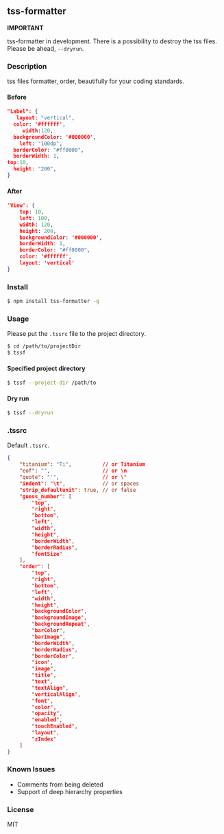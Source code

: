 ## tss-formatter

**IMPORTANT**

tss-formatter in development. There is a possibility to destroy the tss files. Please be ahead, ```--dryrun```.

### Description

tss files formatter, order, beautifully for your coding standards.

#### Before

```json
"Label": {
   layout: "vertical",
  color: '#ffffff',
	 width:120,
  backgroundColor: '#000000',
	left: "100dp",
  borderColor: "#ff0000",
  borderWidth: 1,
top:10,
  height: "200",
}
```

#### After

```json
'View': {
	top: 10,
	left: 100,
	width: 120,
	height: 200,
	backgroundColor: '#000000',
	borderWidth: 1,
	borderColor: "#ff0000",
	color: '#ffffff',
	layout: 'vertical'
}
```

### Install

```sh
$ npm install tss-formatter -g
```

### Usage

Please put the ```.tssrc``` file to the project directory.

```sh
$ cd /path/to/projectDir
$ tssf
```

#### Specified project directory

```sh
$ tssf --project-dir /path/to
```

#### Dry run

```sh
$ tssf --dryrun
```

### .tssrc

Default ```.tssrc```.

```json
{
	"titanium": "Ti",          // or Titanium
	"eof": "",                 // or \n
	"quote": "'",              // or \"
	"indent": "\t",            // or spaces
	"strip_defaultunit": true, // or false
	"guess_number": [
		"top",
		"right",
		"bottom",
		"left",
		"width",
		"height",
		"borderWidth",
		"borderRadius",
		"fontSize"
	],
	"order": [
		"top",
		"right",
		"bottom",
		"left",
		"width",
		"height",
		"backgroundColor",
		"backgroundImage",
		"backgroundRepeat",
		"barColor",
		"barImage",
		"borderWidth",
		"borderRadius",
		"borderColor",
		"icon",
		"image",
		"title",
		"text",
		"textAlign",
		"verticalAlign",
		"font",
		"color",
		"opacity",
		"enabled",
		"touchEnabled",
		"layout",
		"zIndex"
	]
}
```

### Known Issues

* Comments from being deleted
* Support of deep hierarchy properties

### License

MIT